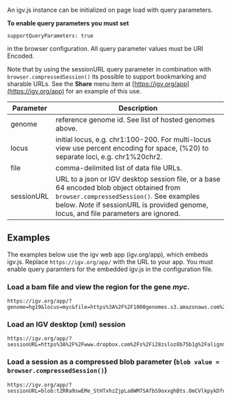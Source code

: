 An igv.js instance can be initialized on page load with query parameters.  

**To enable query parameters you must set** 

```supportQueryParameters: true``` 

in the browser configuration.  All query parameter values must be URI Encoded.

Note that by using the sessionURL query parameter in combination with ```browser.compressedSession()``` its possible to 
support bookmarking and sharable URLs.   See the **Share** menu item at [https://igv.org/app](https://igv.org/app) for an example of 
this use.

Parameter | Description
--------- | -----------
genome | reference genome id.  See list of hosted genomes above.
locus | initial locus, e.g. chr1:100-200.  For multi-locus view use percent encoding for space, (%20) to separate loci,  e.g. chr1%20chr2.
file | comma-delimited list of data file URLs.
sessionURL | URL to a json or IGV desktop session file, or a base 64 encoded blob object obtained from ```browser.compressedSession()```.  See examples below.  *Note* if sessionURL is provided genome, locus, and file parameters are ignored.


## Examples

The examples below use the igv web app (igv.org/app), which embeds igv.js.  Replace ```https://igv.org/app/``` with the URL to your app.  You must enable query paramters for the embedded igv.js in the configuration file.  

### Load a bam file and view the region for the gene _myc_.
```
https://igv.org/app/?genome=hg19&locus=myc&file=https%3A%2F%2F1000genomes.s3.amazonaws.com%2Fphase3%2Fdata%2FHG01879%2Fexome_alignment%2FHG01879.mapped.ILLUMINA.bwa.ACB.exome.20120522.bam
```

### Load an IGV desktop (xml) session
```
https://igv.org/app/?sessionURL=https%3A%2F%2Fwww.dropbox.com%2Fs%2Fi28zsloz8b75b1g%2Falignments_session.xml%3Fdl%3D0
```

### Load a session as a compressed blob parameter  (```blob value =  browser.compressedSession()```)
```
https://igv.org/app/?sessionURL=blob:tZRRa9swEMe_StHTxhzZjpLa8WM7SAfbS9oxxghBts.OmCVlkpykDfnuPbl2WFlXtpaGEMLd6X66u__pQAxUYEAVQLIDESXJyLpmKQmI4hJt5KqVXJ29my8u1ywNve89OituHf.6.OzDndvYLAwto2XLG7QXP2lrR4Aho5hyye.04jtLCy1DUW9pbjQvhbJOuNYB1aYOa1Bagg0t_OoQ3Q.tOJKEKmH_9iT8CqQVt07nXJUvBCKBDoQuO1dKO.6EVjb0uS8w96cSNHV7R.s7cgxIo4vWkuwHKdYmzeJxEiRsEkzYZNT9n7BgNo3JMiC1g_01NFB06fy4nj2BfryKH.GX75dYmlUbkqm2aY4IdQZL8dQDcbcbH4QNaTsZBESbEgzJsMJklpzPWMwm6fmYxdMEPrAoRWno641Qygc508IxOJzUMo.iOBpjktY0_9vBOIqioXsldzzss4W8EbWSoNxgobxxq3yHTLl6UObHKzqO4mmUxCmdXyxoo3erQm_B8BpoYbh8hZTe9F7.xyuv0kZyh1frL9uP5YTwIaKBx31.WR.sbk0BNw8AnxRtaxD1GvEsinAL.gM3XiVXvWeKjl4Z7DkJLKBCLZ3NUXv297rwoen0.CJpPLlcmNFTqNXGQTms1OuejH.DUJf7mW2FFblohLv9hky98zsTYKFSb3mObc0qRMKpbV5H.PmjeY8m.7einhraoJHTI4M2yfcLvcPVnnoSBjow_tTwxGipLVaHkd00lsfl8R4-
```  



